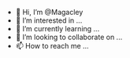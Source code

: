- 👋 Hi, I’m @Magacley
- 👀 I’m interested in ...
- 🌱 I’m currently learning ...
- 💞️ I’m looking to collaborate on ...
- 📫 How to reach me ...

<!---
Magacley/Magacley is a ✨ special ✨ repository because its `README.md` (this file) appears on your GitHub profile.
You can click the Preview link to take a look at your changes.
--->
